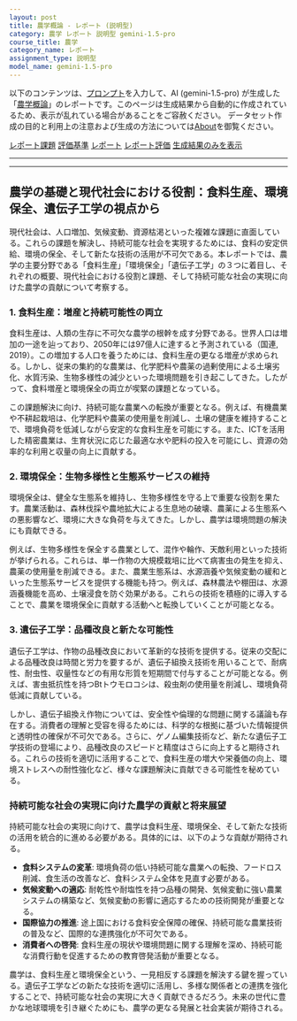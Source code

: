 ```yaml
---
layout: post
title: 農学概論 - レポート (説明型)
category: 農学 レポート 説明型 gemini-1.5-pro
course_title: 農学
category_name: レポート
assignment_type: 説明型
model_name: gemini-1.5-pro
---
```


以下のコンテンツは、[プロンプト](https://github.com/takedatoshiyuki/synthetic_assignments/tree/main/generated/農学/gemini-1.5-pro/prompt_レポート-説明型.md)を入力して、AI (gemini-1.5-pro) が生成した「[農学概論](/contents/農学/)」のレポートです。このページは生成結果から自動的に作成されているため、表示が乱れている場合があることをご容赦ください。
データセット作成の目的と利用上の注意および生成の方法については[About](/About)を御覧ください。

[レポート課題](../レポート課題-説明型)
[評価基準](../評価基準-説明型)
[レポート](../レポート-説明型)
[レポート評価](../レポート評価-説明型)
[生成結果のみを表示](https://github.com/takedatoshiyuki/synthetic_assignments/tree/main/generated/農学/gemini-1.5-pro/レポート-説明型.md)
  

***
***
  
## 農学の基礎と現代社会における役割：食料生産、環境保全、遺伝子工学の視点から

現代社会は、人口増加、気候変動、資源枯渇といった複雑な課題に直面している。これらの課題を解決し、持続可能な社会を実現するためには、食料の安定供給、環境の保全、そして新たな技術の活用が不可欠である。本レポートでは、農学の主要分野である「食料生産」「環境保全」「遺伝子工学」の３つに着目し、それぞれの概要、現代社会における役割と課題、そして持続可能な社会の実現に向けた農学の貢献について考察する。

### 1. 食料生産：増産と持続可能性の両立

食料生産は、人類の生存に不可欠な農学の根幹を成す分野である。世界人口は増加の一途を辿っており、2050年には97億人に達すると予測されている（国連, 2019）。この増加する人口を養うためには、食料生産の更なる増産が求められる。しかし、従来の集約的な農業は、化学肥料や農薬の過剰使用による土壌劣化、水質汚染、生物多様性の減少といった環境問題を引き起こしてきた。したがって、食料増産と環境保全の両立が喫緊の課題となっている。

この課題解決に向け、持続可能な農業への転換が重要となる。例えば、有機農業や不耕起栽培は、化学肥料や農薬の使用量を削減し、土壌の健康を維持することで、環境負荷を低減しながら安定的な食料生産を可能にする。また、ICTを活用した精密農業は、生育状況に応じた最適な水や肥料の投入を可能にし、資源の効率的な利用と収量の向上に貢献する。

### 2. 環境保全：生物多様性と生態系サービスの維持

環境保全は、健全な生態系を維持し、生物多様性を守る上で重要な役割を果たす。農業活動は、森林伐採や農地拡大による生息地の破壊、農薬による生態系への悪影響など、環境に大きな負荷を与えてきた。しかし、農学は環境問題の解決にも貢献できる。

例えば、生物多様性を保全する農業として、混作や輪作、天敵利用といった技術が挙げられる。これらは、単一作物の大規模栽培に比べて病害虫の発生を抑え、農薬の使用量を削減できる。また、農業生態系は、水源涵養や気候変動の緩和といった生態系サービスを提供する機能も持つ。例えば、森林農法や棚田は、水源涵養機能を高め、土壌浸食を防ぐ効果がある。これらの技術を積極的に導入することで、農業を環境保全に貢献する活動へと転換していくことが可能となる。

### 3. 遺伝子工学：品種改良と新たな可能性

遺伝子工学は、作物の品種改良において革新的な技術を提供する。従来の交配による品種改良は時間と労力を要するが、遺伝子組換え技術を用いることで、耐病性、耐虫性、収量性などの有用な形質を短期間で付与することが可能となる。例えば、害虫抵抗性を持つBtトウモロコシは、殺虫剤の使用量を削減し、環境負荷低減に貢献している。

しかし、遺伝子組換え作物については、安全性や倫理的な問題に関する議論も存在する。消費者の理解と受容を得るためには、科学的な根拠に基づいた情報提供と透明性の確保が不可欠である。さらに、ゲノム編集技術など、新たな遺伝子工学技術の登場により、品種改良のスピードと精度はさらに向上すると期待される。これらの技術を適切に活用することで、食料生産の増大や栄養価の向上、環境ストレスへの耐性強化など、様々な課題解決に貢献できる可能性を秘めている。


### 持続可能な社会の実現に向けた農学の貢献と将来展望

持続可能な社会の実現に向けて、農学は食料生産、環境保全、そして新たな技術の活用を統合的に進める必要がある。具体的には、以下のような貢献が期待される。

* **食料システムの変革**: 環境負荷の低い持続可能な農業への転換、フードロス削減、食生活の改善など、食料システム全体を見直す必要がある。
* **気候変動への適応**:  耐乾性や耐塩性を持つ品種の開発、気候変動に強い農業システムの構築など、気候変動の影響に適応するための技術開発が重要となる。
* **国際協力の推進**:  途上国における食料安全保障の確保、持続可能な農業技術の普及など、国際的な連携強化が不可欠である。
* **消費者への啓発**:  食料生産の現状や環境問題に関する理解を深め、持続可能な消費行動を促進するための教育啓発活動が重要となる。

農学は、食料生産と環境保全という、一見相反する課題を解決する鍵を握っている。遺伝子工学などの新たな技術を適切に活用し、多様な関係者との連携を強化することで、持続可能な社会の実現に大きく貢献できるだろう。未来の世代に豊かな地球環境を引き継ぐためにも、農学の更なる発展と社会実装が期待される。
